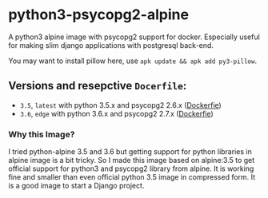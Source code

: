 # python3-psycopg2-alpine

A python3 alpine image with psycopg2 support for docker. Especially useful for making slim django applications with postgresql back-end.

You may want to install pillow here, use `apk update && apk add py3-pillow`.


## Versions and resepctive `Docerfile`:
* `3.5`, `latest` with python 3.5.x and psycopg2 2.6.x ([Dockerfie](https://github.com/uroybd/python3-psycopg2-alpine/blob/master/3.5/Dockerfile))
* `3.6`, `edge` with python 3.6.x and psycopg2 2.7.x ([Dockerfie](https://github.com/uroybd/python3-psycopg2-alpine/blob/master/3.6/Dockerfile))

### Why this Image?

I tried python-alpine 3.5 and 3.6 but getting support for python libraries in alpine image is a bit tricky. So I made this image based on alpine:3.5 to get official support for python3 and psycopg2 library from alpine. It is working fine and smaller than even official python 3.5 image in compressed form. It is a good image to start a Django project.
